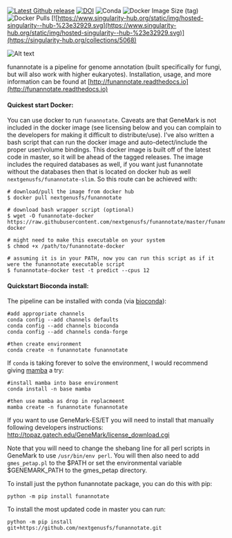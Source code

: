 [![Latest Github release](https://img.shields.io/github/release/nextgenusfs/funannotate.svg)](https://github.com/nextgenusfs/funannotate/releases/latest)
[![DOI](https://zenodo.org/badge/48254740.svg)](https://zenodo.org/badge/latestdoi/48254740)
![Conda](https://img.shields.io/conda/dn/bioconda/funannotate)
![Docker Image Size (tag)](https://img.shields.io/docker/image-size/nextgenusfs/funannotate/latest)
![Docker Pulls](https://img.shields.io/docker/pulls/nextgenusfs/funannotate)
[![https://www.singularity-hub.org/static/img/hosted-singularity--hub-%23e32929.svg](https://www.singularity-hub.org/static/img/hosted-singularity--hub-%23e32929.svg)](https://singularity-hub.org/collections/5068)

![Alt text](funannotate-logo.png?raw=true "Funannotate")

funannotate is a pipeline for genome annotation (built specifically for fungi, but will also work with higher eukaryotes). Installation, usage, and more information can be found at [http://funannotate.readthedocs.io](http://funannotate.readthedocs.io)

#### Quickest start Docker:

You can use docker to run `funannotate`. Caveats are that GeneMark is not included in the docker image (see licensing below and you can complain to the developers for making it difficult to distribute/use). I've also written a bash script that can run the docker image and auto-detect/include the proper user/volume bindings.  This docker image is built off of the latest code in master, so it will be ahead of the tagged releases. The image includes the required databases as well, if you want just funannotate without the databases then that is located on docker hub as well `nextgenusfs/funannotate-slim`. So this route can be achieved with:

```
# download/pull the image from docker hub
$ docker pull nextgenusfs/funannotate

# download bash wrapper script (optional)
$ wget -O funannotate-docker https://raw.githubusercontent.com/nextgenusfs/funannotate/master/funannotate-docker

# might need to make this executable on your system
$ chmod +x /path/to/funannotate-docker

# assuming it is in your PATH, now you can run this script as if it were the funannotate executable script
$ funannotate-docker test -t predict --cpus 12
```

#### Quickstart Bioconda install:

The pipeline can be installed with conda (via [bioconda](https://bioconda.github.io/)):
```
#add appropriate channels
conda config --add channels defaults
conda config --add channels bioconda
conda config --add channels conda-forge

#then create environment
conda create -n funannotate funannotate
```
If `conda` is taking forever to solve the environment, I would recommend giving [mamba](https://github.com/mamba-org/mamba) a try:
```
#install mamba into base environment
conda install -n base mamba

#then use mamba as drop in replacmeent
mamba create -n funannotate funannotate
```

If you want to use GeneMark-ES/ET you will need to install that manually following developers instructions:
http://topaz.gatech.edu/GeneMark/license_download.cgi

Note that you will need to change the shebang line for all perl scripts in GeneMark to use `/usr/bin/env perl`.
You will then also need to add `gmes_petap.pl` to the $PATH or set the environmental variable $GENEMARK_PATH to the gmes_petap directory.

To install just the python funannotate package, you can do this with pip:
```
python -m pip install funannotate
```

To install the most updated code in master you can run:
```
python -m pip install git+https://github.com/nextgenusfs/funannotate.git
```
